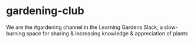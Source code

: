 # gardening-club
We are the #gardening channel in the Learning Gardens Slack, a slow-burning space for sharing &amp; increasing knowledge &amp; appreciation of plants 
